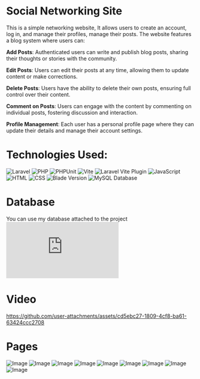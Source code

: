 # Social Networking Site
This is a simple networking website, It allows users to create an account, log in, and manage their profiles, manage their posts. The website features a blog system where users can:

**Add Posts**: Authenticated users can write and publish blog posts, sharing their thoughts or stories with the community.

**Edit Posts**: Users can edit their posts at any time, allowing them to update content or make corrections.

**Delete Posts**: Users have the ability to delete their own posts, ensuring full control over their content.

**Comment on Posts**: Users can engage with the content by commenting on individual posts, fostering discussion and interaction.

**Profile Management**: Each user has a personal profile page where they can update their details and manage their account settings.

# Technologies Used:
![Laravel](https://img.shields.io/badge/Laravel-Framework%2011.9-red?logo=laravel&style=flat-square)
![PHP](https://img.shields.io/badge/PHP-8.2-6372b9)
![PHPUnit](https://img.shields.io/badge/PHPUnit-11.0.1-blue?logo=php&style=flat-square)
![Vite](https://img.shields.io/badge/Vite-5.0-purple?logo=vite&style=flat-square)
![Laravel Vite Plugin](https://img.shields.io/badge/Laravel%20Vite%20Plugin-1.0-green?style=flat-square)
![JavaScript](https://img.shields.io/badge/JavaScript-ES6%2B-yellow?logo=javascript&style=flat-square)  ![HTML](https://img.shields.io/badge/HTML5-Standard-orange?logo=html5&style=flat-square)  ![CSS](https://img.shields.io/badge/CSS3-Standard-blue?logo=css3&style=flat-square) ![Blade Version](https://img.shields.io/badge/Blade-Laravel%2011.x-blue?logo=laravel&style=flat-square) 
![MySQL Database](https://img.shields.io/badge/MySQL-1.0-00758f?logo=mysql&logoColor=white)


# Database 
You can use my database attached to the project
![Database file](https://github.com/H0SSM/Blog-Website/blob/ea738572cb26995fd346888aaa6847bc7a60134d/iti-project.sql)


# Video



https://github.com/user-attachments/assets/cd5ebc27-1809-4cf8-ba61-63424ccc2708


# Pages
![Image](https://github.com/H0SSM/Blog-Website/blob/dc92ae45644040999d511c54ccc3e4887b9b4cac/photos/Screenshot_1.png)
![Image](https://github.com/H0SSM/Blog-Website/blob/main/photos/Screenshot_2.png?raw=true)
![Image](https://github.com/H0SSM/Blog-Website/blob/main/photos/Screenshot_3.png?raw=true)
![Image](https://github.com/H0SSM/Blog-Website/blob/main/photos/Screenshot_2.png?raw=true)
![Image](https://github.com/H0SSM/Blog-Website/blob/main/photos/Screenshot_4.png?raw=true)
![Image](https://github.com/H0SSM/Blog-Website/blob/main/photos/Screenshot_5.png?raw=true)
![Image](https://github.com/H0SSM/Blog-Website/blob/main/photos/Screenshot_6.png?raw=true)
![Image](https://github.com/H0SSM/Blog-Website/blob/main/photos/Screenshot_7.png?raw=true)
![Image](https://github.com/H0SSM/Blog-Website/blob/main/photos/Screenshot_8.png?raw=true)





